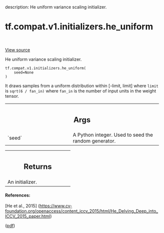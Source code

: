 description: He uniform variance scaling initializer.

<div itemscope itemtype="http://developers.google.com/ReferenceObject">
<meta itemprop="name" content="tf.compat.v1.initializers.he_uniform" />
<meta itemprop="path" content="Stable" />
</div>

# tf.compat.v1.initializers.he_uniform

<!-- Insert buttons and diff -->

<table class="tfo-notebook-buttons tfo-api nocontent" align="left">

</table>

<a target="_blank" href="/code/stable/tensorflow/python/ops/init_ops.py">View source</a>



He uniform variance scaling initializer.

<pre class="devsite-click-to-copy prettyprint lang-py tfo-signature-link">
<code>tf.compat.v1.initializers.he_uniform(
    seed=None
)
</code></pre>



<!-- Placeholder for "Used in" -->

It draws samples from a uniform distribution within [-limit, limit]
where `limit` is `sqrt(6 / fan_in)`
where `fan_in` is the number of input units in the weight tensor.

<!-- Tabular view -->
 <table class="responsive fixed orange">
<colgroup><col width="214px"><col></colgroup>
<tr><th colspan="2"><h2 class="add-link">Args</h2></th></tr>

<tr>
<td>
`seed`
</td>
<td>
A Python integer. Used to seed the random generator.
</td>
</tr>
</table>



<!-- Tabular view -->
 <table class="responsive fixed orange">
<colgroup><col width="214px"><col></colgroup>
<tr><th colspan="2"><h2 class="add-link">Returns</h2></th></tr>
<tr class="alt">
<td colspan="2">
An initializer.
</td>
</tr>

</table>



#### References:

[He et al., 2015]
(https://www.cv-foundation.org/openaccess/content_iccv_2015/html/He_Delving_Deep_into_ICCV_2015_paper.html)

([pdf](https://www.cv-foundation.org/openaccess/content_iccv_2015/papers/He_Delving_Deep_into_ICCV_2015_paper.pdf))
